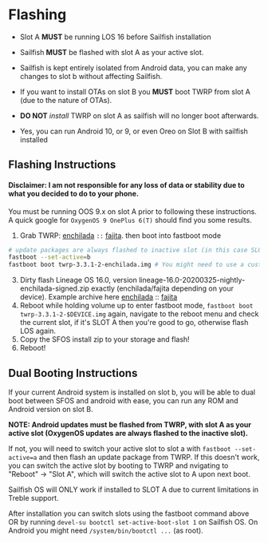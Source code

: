 # Flashing

* Slot A **MUST** be running LOS 16 before Sailfish installation
* Sailfish **MUST** be flashed with slot A as your active slot.
* Sailfish is kept entirely isolated from Android data, you can make any changes to slot b without affecting Sailfish.
* If you want to install OTAs on slot B you **MUST** boot TWRP from slot A (due to the nature of OTAs).
* **DO NOT** *install* TWRP on slot A as sailfish will no longer boot afterwards.

* Yes, you can run Android 10, or 9, or even Oreo on Slot B with sailfish installed

## Flashing Instructions

#### Disclaimer: I am not responsible for any loss of data or stability due to what you decided to do to your phone.

You must be running OOS 9.x on slot A prior to following these instructions. A quick google for `OxygenOS 9 OnePlus 6(T)` should find you some results.

1. Grab TWRP: [enchilada](https://dl.twrp.me/enchilada/twrp-3.3.1-2-enchilada.img.html) `::` [fajita](https://dl.twrp.me/fajita/twrp-3.3.1-1-fajita.img.html). then boot into fastboot mode
```sh
# update packages are always flashed to inactive slot (in this case SLOT A)
fastboot --set-active=b
fastboot boot twrp-3.3.1-2-enchilada.img # You might need to use a custom build of TWRP if you're on Android 10, you can normally find it on XDA
```
3. Dirty flash Lineage OS 16.0, version lineage-16.0-20200325-nightly-enchilada-signed.zip exactly (enchilada/fajita depending on your device). Example archive here [enchilada](https://archive.org/download/lineage-16.0-20200325-nightly-beryllium-signed/lineage-16.0-20200325-nightly-enchilada-signed.zip) :: [fajita](https://archive.org/download/lineage-16.0-20200325-nightly-beryllium-signed/lineage-16.0-20200325-nightly-fajita-signed.zip)
4. Reboot while holding volume up to enter fastboot mode, `fastboot boot twrp-3.3.1-2-$DEVICE.img` again, navigate to the reboot menu and check the current slot, if it's SLOT A then you're good to go, otherwise flash LOS again.
5. Copy the SFOS install zip to your storage and flash!
6. Reboot!


## Dual Booting Instructions

If your current Android system is installed on slot b, you will be able to dual boot between SFOS and android with ease, you can run any ROM and Android version on slot B.

**NOTE: Android updates must be flashed from TWRP, with slot A as your active slot (OxygenOS updates are always flashed to the inactive slot).**

If not, you will need to switch your active slot to slot a with `fastboot --set-active=a` and then flash an update package from TWRP. If this doesn't work, you can switch the active slot by booting to TWRP and nvigating to "Reboot" -> "Slot A", which will switch the active slot to A upon next boot.

Sailfish OS will ONLY work if installed to SLOT A due to current limitations in Treble support.

After installation you can switch slots using the fastboot command above OR by running `devel-su bootctl set-active-boot-slot 1` on Sailfish OS. On Android you might need `/system/bin/bootctl ...` (as root).

